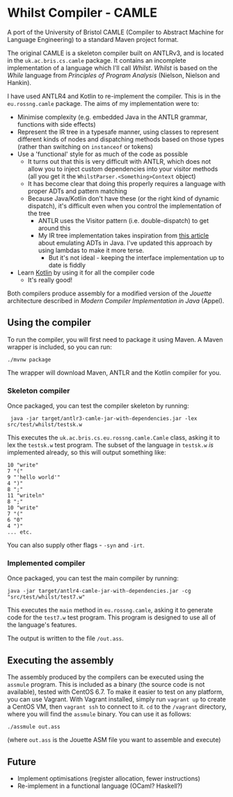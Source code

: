 # Whilst Compiler - CAMLE

A port of the University of Bristol CAMLE (Compiler to Abstract Machine for Language Engineering) to a standard Maven project format.

The original CAMLE is a skeleton compiler built on ANTLRv3, and is located in the `uk.ac.bris.cs.camle` package. It contains an incomplete implementation of a language which I'll call *Whilst*. *Whilst* is based on the *While* language from *Principles of Program Analysis* (Nielson, Nielson and Hankin).

I have used ANTLR4 and Kotlin to re-implement the compiler. This is in the `eu.rossng.camle` package. The aims of my implementation were to:

* Minimise complexity (e.g. embedded Java in the ANTLR grammar, functions with side effects)
* Represent the IR tree in a typesafe manner, using classes to represent different kinds of nodes and dispatching methods based on those types (rather than switching on `instanceof` or tokens)
* Use a 'functional' style for as much of the code as possible
    * It turns out that this is very difficult with ANTLR, which does not allow you to inject custom dependencies into your visitor methods (all you get it the `WhilstParser.<Something>Context` object)
    * It has become clear that doing this properly requires a language with proper ADTs and pattern matching
    * Because Java/Kotlin don't have these (or the right kind of dynamic dispatch), it's difficult even when you control the implementation of the tree
        * ANTLR uses the Visitor pattern (i.e. double-dispatch) to get around this
        * My IR tree implementation takes inspiration from [this article](https://apocalisp.wordpress.com/2009/08/21/structural-pattern-matching-in-java/) about emulating ADTs in Java. I've updated this approach by using lambdas to make it more terse.
            * But it's not ideal - keeping the interface implementation up to date is fiddly
* Learn [Kotlin](https://kotlinlang.org/) by using it for all the compiler code
    * It's really good!
    
Both compilers produce assembly for a modified version of the *Jouette* architecture described in *Modern Compiler Implementation in Java* (Appel).

## Using the compiler

To run the compiler, you will first need to package it using Maven. A Maven wrapper is included, so you can run:

```
./mvnw package
```

The wrapper will download Maven, ANTLR and the Kotlin compiler for you.

### Skeleton compiler

Once packaged, you can test the compiler skeleton by running:

```
 java -jar target/antlr3-camle-jar-with-dependencies.jar -lex src/test/whilst/testsk.w
```

This executes the `uk.ac.bris.cs.eu.rossng.camle.Camle` class, asking it to lex the `testsk.w` test program. The subset of the language in `testsk.w` *is* implemented already, so this will output something like:

```
10 "write"         
7 "("              
9 "'hello world'"  
4 ")"              
8 ";"              
11 "writeln"       
8 ";"              
10 "write"         
7 "("              
6 "0"              
4 ")"              
... etc.
```

You can also supply other flags - `-syn` and `-irt`.

### Implemented compiler

Once packaged, you can test the main compiler by running:

```
java -jar target/antlr4-camle-jar-with-dependencies.jar -cg "src/test/whilst/test7.w"
```

This executes the `main` method in `eu.rossng.camle`, asking it to generate code for the `test7.w` test program. This program is designed to use all of the language's features.

The output is written to the file `/out.ass`.

## Executing the assembly

The assembly produced by the compilers can be executed using the `assmule` program. This is included as a binary (the source code is not available), tested with CentOS 6.7. To make it easier to test on any platform, you can use Vagrant. With Vagrant installed, simply run `vagrant up` to create a CentOS VM, then `vagrant ssh` to connect to it. `cd` to the `/vagrant` directory, where you will find the `assmule` binary. You can use it as follows:

```
./assmule out.ass
```

(where `out.ass` is the Jouette ASM file you want to assemble and execute)

## Future

* Implement optimisations (register allocation, fewer instructions)
* Re-implement in a functional language (OCaml? Haskell?)
